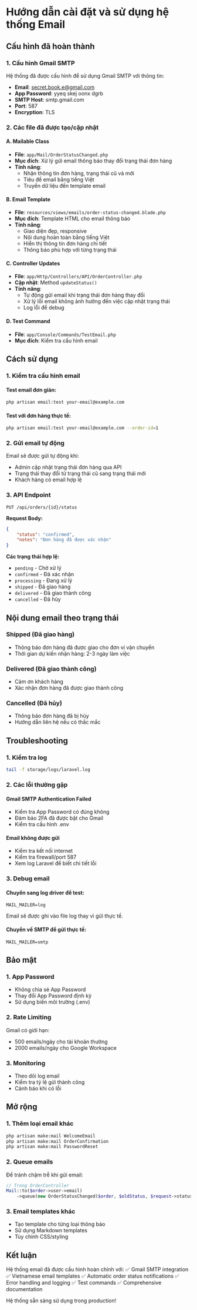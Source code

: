 # Hướng dẫn cài đặt và sử dụng hệ thống Email

## Cấu hình đã hoàn thành

### 1. Cấu hình Gmail SMTP
Hệ thống đã được cấu hình để sử dụng Gmail SMTP với thông tin:
- **Email**: secret.book.e@gmail.com
- **App Password**: yyeq skej oonx dgrb
- **SMTP Host**: smtp.gmail.com
- **Port**: 587
- **Encryption**: TLS

### 2. Các file đã được tạo/cập nhật

#### A. Mailable Class
- **File**: `app/Mail/OrderStatusChanged.php`
- **Mục đích**: Xử lý gửi email thông báo thay đổi trạng thái đơn hàng
- **Tính năng**: 
  - Nhận thông tin đơn hàng, trạng thái cũ và mới
  - Tiêu đề email bằng tiếng Việt
  - Truyền dữ liệu đến template email

#### B. Email Template
- **File**: `resources/views/emails/order-status-changed.blade.php`
- **Mục đích**: Template HTML cho email thông báo
- **Tính năng**:
  - Giao diện đẹp, responsive
  - Nội dung hoàn toàn bằng tiếng Việt
  - Hiển thị thông tin đơn hàng chi tiết
  - Thông báo phù hợp với từng trạng thái

#### C. Controller Updates
- **File**: `app/Http/Controllers/API/OrderController.php`
- **Cập nhật**: Method `updateStatus()`
- **Tính năng**:
  - Tự động gửi email khi trạng thái đơn hàng thay đổi
  - Xử lý lỗi email không ảnh hưởng đến việc cập nhật trạng thái
  - Log lỗi để debug

#### D. Test Command
- **File**: `app/Console/Commands/TestEmail.php`
- **Mục đích**: Kiểm tra cấu hình email

## Cách sử dụng

### 1. Kiểm tra cấu hình email

#### Test email đơn giản:
```bash
php artisan email:test your-email@example.com
```

#### Test với đơn hàng thực tế:
```bash
php artisan email:test your-email@example.com --order-id=1
```

### 2. Gửi email tự động
Email sẽ được gửi tự động khi:
- Admin cập nhật trạng thái đơn hàng qua API
- Trạng thái thay đổi từ trạng thái cũ sang trạng thái mới
- Khách hàng có email hợp lệ

### 3. API Endpoint
```
PUT /api/orders/{id}/status
```

**Request Body:**
```json
{
    "status": "confirmed",
    "notes": "Đơn hàng đã được xác nhận"
}
```

**Các trạng thái hợp lệ:**
- `pending` - Chờ xử lý
- `confirmed` - Đã xác nhận
- `processing` - Đang xử lý
- `shipped` - Đã giao hàng
- `delivered` - Đã giao thành công
- `cancelled` - Đã hủy

## Nội dung email theo trạng thái

### Shipped (Đã giao hàng)
- Thông báo đơn hàng đã được giao cho đơn vị vận chuyển
- Thời gian dự kiến nhận hàng: 2-3 ngày làm việc

### Delivered (Đã giao thành công)
- Cảm ơn khách hàng
- Xác nhận đơn hàng đã được giao thành công

### Cancelled (Đã hủy)
- Thông báo đơn hàng đã bị hủy
- Hướng dẫn liên hệ nếu có thắc mắc

## Troubleshooting

### 1. Kiểm tra log
```bash
tail -f storage/logs/laravel.log
```

### 2. Các lỗi thường gặp

#### Gmail SMTP Authentication Failed
- Kiểm tra App Password có đúng không
- Đảm bảo 2FA đã được bật cho Gmail
- Kiểm tra cấu hình .env

#### Email không được gửi
- Kiểm tra kết nối internet
- Kiểm tra firewall/port 587
- Xem log Laravel để biết chi tiết lỗi

### 3. Debug email

#### Chuyển sang log driver để test:
```env
MAIL_MAILER=log
```

Email sẽ được ghi vào file log thay vì gửi thực tế.

#### Chuyển về SMTP để gửi thực tế:
```env
MAIL_MAILER=smtp
```

## Bảo mật

### 1. App Password
- Không chia sẻ App Password
- Thay đổi App Password định kỳ
- Sử dụng biến môi trường (.env)

### 2. Rate Limiting
Gmail có giới hạn:
- 500 emails/ngày cho tài khoản thường
- 2000 emails/ngày cho Google Workspace

### 3. Monitoring
- Theo dõi log email
- Kiểm tra tỷ lệ gửi thành công
- Cảnh báo khi có lỗi

## Mở rộng

### 1. Thêm loại email khác
```bash
php artisan make:mail WelcomeEmail
php artisan make:mail OrderConfirmation
php artisan make:mail PasswordReset
```

### 2. Queue emails
Để tránh chậm trễ khi gửi email:

```php
// Trong OrderController
Mail::to($order->user->email)
    ->queue(new OrderStatusChanged($order, $oldStatus, $request->status));
```

### 3. Email templates khác
- Tạo template cho từng loại thông báo
- Sử dụng Markdown templates
- Tùy chỉnh CSS/styling

## Kết luận

Hệ thống email đã được cấu hình hoàn chỉnh với:
✅ Gmail SMTP integration
✅ Vietnamese email templates
✅ Automatic order status notifications
✅ Error handling and logging
✅ Test commands
✅ Comprehensive documentation

Hệ thống sẵn sàng sử dụng trong production!